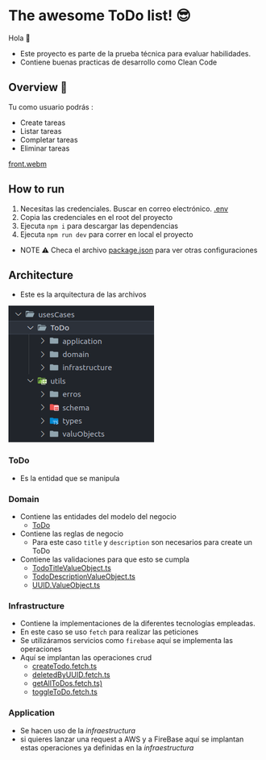 
# The awesome ToDo list! 😎

Hola 👋

- Este proyecto es parte de la prueba técnica para evaluar habilidades.
- Contiene buenas practicas de desarrollo como Clean Code


## Overview 👀

Tu como usuario podrás :
- Create tareas
- Listar tareas
- Completar tareas
- Eliminar tareas

[front.webm](https://github.com/user-attachments/assets/521a9f8c-d0f7-4489-bad8-4818e5ce17f2)


## How to run

1. Necesitas las credenciales. Buscar en correo electrónico. [.env](.env.template)
2. Copia las credenciales en el root del proyecto
4. Ejecuta ```npm i``` para descargar las dependencias
3. Ejecuta ```npm run dev``` para correr en local el proyecto

- NOTE ⚠️  Checa el archivo [package.json](package.json) para ver otras configuraciones

## Architecture

- Este es la arquitectura de las archivos

![alt text](/DOCS/image.png)

### ToDo
- Es la entidad que se manipula

### Domain

- Contiene las entidades del modelo del negocio
    - [ToDo](src/usesCases/ToDo/domain/schema/ToDo.ts)
- Contiene las reglas de negocio
    - Para este caso ```title``` y ```description``` son necesarios para create un ToDo
- Contiene las validaciones para que esto se cumpla
    - [TodoTitleValueObject.ts](src/usesCases/utils/valuObjects/TodoTitleValueObject.ts)
    - [TodoDescriptionValueObject.ts](src/usesCases/utils/valuObjects/TodoDescriptionValueObject.ts)
    - [UUID.ValueObject.ts](src/usesCases/utils/valuObjects/UUID.ValueObject.ts)

### Infrastructure
- Contiene la implementaciones de la diferentes tecnologías empleadas.
- En este caso se uso ```fetch``` para realizar las peticiones
- Se utilizáramos servicios como ```firebase``` aquí se implementa las operaciones
- Aquí se implantan las operaciones crud
    - [createTodo.fetch.ts](src/usesCases/ToDo/infrastructure/fetch/createTodo.fetch.ts)
    - [deletedByUUID.fetch.ts](src/usesCases/ToDo/infrastructure/fetch/deletedByUUID.fetch.ts)
    - [getAllToDos.fetch.ts)](src/usesCases/ToDo/infrastructure/fetch/getAllToDos.fetch.ts)
    - [toggleToDo.fetch.ts](src/usesCases/ToDo/infrastructure/fetch/toggleToDo.fetch.ts)

### Application
- Se hacen uso de la *infraestructura*
- si quieres lanzar una request a AWS y a FireBase aquí se implantan estas operaciones ya definidas en la *infraestructura*


